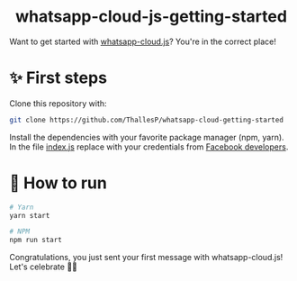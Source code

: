 <h1 align="center">whatsapp-cloud-js-getting-started</h1>

Want to get started with [whatsapp-cloud.js](https://github.com/ThallesP/whatsapp-cloud.js)? You're in the correct place!

# ✨ First steps
Clone this repository with:
```bash
git clone https://github.com/ThallesP/whatsapp-cloud-getting-started
```
Install the dependencies with your favorite package manager (npm, yarn).  
In the file [index.js](src/index.js) replace with your credentials from [Facebook developers](developers.facebook.com).

# 🚀 How to run
```bash
# Yarn
yarn start

# NPM
npm run start
```

Congratulations, you just sent your first message with whatsapp-cloud.js! Let's celebrate 🥳🎉
